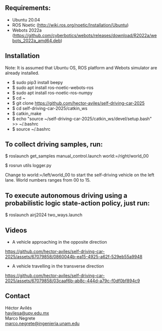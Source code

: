 ## Requirements:

* Ubuntu 20.04
* ROS Noetic (http://wiki.ros.org/noetic/Installation/Ubuntu)
* Webots 2022a (https://github.com/cyberbotics/webots/releases/download/R2022a/webots_2022a_amd64.deb)

## Installation

Note: It is assumed that Ubuntu OS, ROS platform and Webots simulator are already installed. 

* $ sudo pip3 install beepy
* $ sudo apt install ros-noetic-webots-ros
* $ sudo apt install ros-noetic-ros-numpy
* $ cd ~
* $ git clone https://github.com/hector-aviles/self-driving-car-2025
* $ cd self-driving-car-2025/catkin_ws
* $ catkin_make
* $ echo "source ~/self-driving-car-2025/catkin_ws/devel/setup.bash" >> ~/.bashrc
* $ source ~/.bashrc

## To collect driving samples, run:

$ roslaunch get_samples manual_control.launch world:=/right/world_00

$ rosrun utils logger.py

Change to world:=/left/world_00 to start the self-driving vehicle on the left lane. World numbers ranges from 00 to 15.

## To execute autonomous driving using a probabilistic logic state-action policy, just run:

$ roslaunch airj2024 two_ways.launch

## Videos
* A vehicle approaching in the opposite direction
  
https://github.com/hector-aviles/self-driving-car-2025/assets/67079858/0860044b-ea15-4925-a62f-529eb55a9948

* A vehicle travelling in the transverse direction

https://github.com/hector-aviles/self-driving-car-2025/assets/67079858/03caaf6b-ab8c-444d-a79c-f0df0bf894c9

## Contact

Héctor Avilés<br>
havilesa@upv.edu.mx <br>
Marco Negrete<br>
marco.negrete@ingenieria.unam.edu

